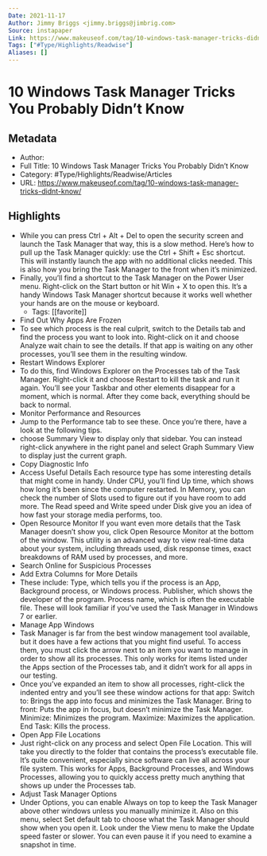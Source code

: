 ```yaml
---
Date: 2021-11-17
Author: Jimmy Briggs <jimmy.briggs@jimbrig.com>
Source: instapaper
Link: https://www.makeuseof.com/tag/10-windows-task-manager-tricks-didnt-know/
Tags: ["#Type/Highlights/Readwise"]
Aliases: []
---
```

# 10 Windows Task Manager Tricks You Probably Didn’t Know

## Metadata
- Author: 
- Full Title: 10 Windows Task Manager Tricks You Probably Didn’t Know
- Category: #Type/Highlights/Readwise/Articles
- URL: https://www.makeuseof.com/tag/10-windows-task-manager-tricks-didnt-know/

## Highlights
- While you can press Ctrl + Alt + Del to open the security screen and launch the Task Manager that way, this is a slow method.
  Here’s how to pull up the Task Manager quickly: use the Ctrl + Shift + Esc shortcut. This will instantly launch the app with no additional clicks needed. This is also how you bring the Task Manager to the front when it’s minimized.
- Finally, you’ll find a shortcut to the Task Manager on the Power User menu. Right-click on the Start button or hit Win + X to open this. It’s a handy Windows Task Manager shortcut because it works well whether your hands are on the mouse or keyboard.
    - Tags: [[favorite]] 
- Find Out Why Apps Are Frozen
- To see which process is the real culprit, switch to the Details tab and find the process you want to look into. Right-click on it and choose Analyze wait chain to see the details. If that app is waiting on any other processes, you’ll see them in the resulting window.
- Restart Windows Explorer
- To do this, find Windows Explorer on the Processes tab of the Task Manager. Right-click it and choose Restart to kill the task and run it again. You’ll see your Taskbar and other elements disappear for a moment, which is normal. After they come back, everything should be back to normal.
- Monitor Performance and Resources
- Jump to the Performance tab to see these. Once you’re there, have a look at the following tips.
- choose Summary View to display only that sidebar. You can instead right-click anywhere in the right panel and select Graph Summary View to display just the current graph.
- Copy Diagnostic Info
- Access Useful Details
  Each resource type has some interesting details that might come in handy. Under CPU, you’ll find Up time, which shows how long it’s been since the computer restarted.
  In Memory, you can check the number of Slots used to figure out if you have room to add more. The Read speed and Write speed under Disk give you an idea of how fast your storage media performs, too.
- Open Resource Monitor
  If you want even more details that the Task Manager doesn’t show you, click Open Resource Monitor at the bottom of the window. This utility is an advanced way to view real-time data about your system, including threads used, disk response times, exact breakdowns of RAM used by processes, and more.
- Search Online for Suspicious Processes
- Add Extra Columns for More Details
- These include:
  Type, which tells you if the process is an App, Background process, or Windows process.
  Publisher, which shows the developer of the program.
  Process name, which is often the executable file. These will look familiar if you’ve used the Task Manager in Windows 7 or earlier.
- Manage App Windows
- Task Manager is far from the best window management tool available, but it does have a few actions that you might find useful. To access them, you must click the arrow next to an item you want to manage in order to show all its processes. This only works for items listed under the Apps section of the Processes tab, and it didn’t work for all apps in our testing.
- Once you’ve expanded an item to show all processes, right-click the indented entry and you’ll see these window actions for that app:
  Switch to: Brings the app into focus and minimizes the Task Manager.
  Bring to front: Puts the app in focus, but doesn’t minimize the Task Manager.
  Minimize: Minimizes the program.
  Maximize: Maximizes the application.
  End Task: Kills the process.
- Open App File Locations
- Just right-click on any process and select Open File Location. This will take you directly to the folder that contains the process’s executable file. It’s quite convenient, especially since software can live all across your file system.
  This works for Apps, Background Processes, and Windows Processes, allowing you to quickly access pretty much anything that shows up under the Processes tab.
- Adjust Task Manager Options
- Under Options, you can enable Always on top to keep the Task Manager above other windows unless you manually minimize it. Also on this menu, select Set default tab to choose what the Task Manager should show when you open it.
  Look under the View menu to make the Update speed faster or slower. You can even pause it if you need to examine a snapshot in time.
